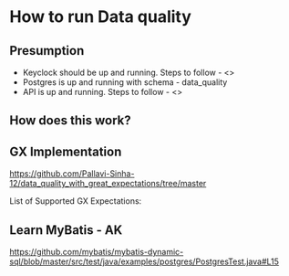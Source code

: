 # How to run Data quality

## Presumption

- Keyclock should be up and running. Steps to follow - <<Missing>>
- Postgres is up and running with schema - data_quality
- API is up and running. Steps to follow - <<Missing>>

## How does this work?

## GX Implementation

https://github.com/Pallavi-Sinha-12/data_quality_with_great_expectations/tree/master

List of Supported GX Expectations:


## Learn MyBatis - AK

https://github.com/mybatis/mybatis-dynamic-sql/blob/master/src/test/java/examples/postgres/PostgresTest.java#L15


